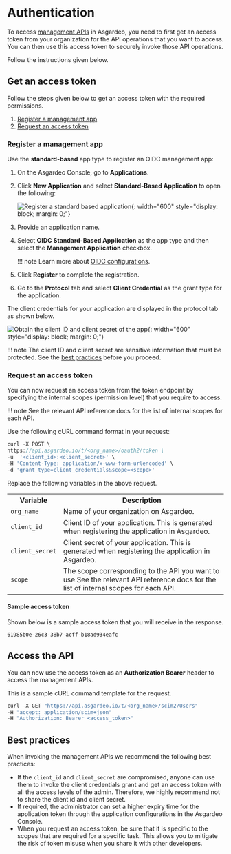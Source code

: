 # Authentication

To access [management APIs]({{base_path}}/apis/)  in Asgardeo, you need to first get an access token from your organization for the API operations that you want to access. You can then use this access token to securely invoke those API operations.

Follow the instructions given below.

## Get an access token

Follow the steps given below to get an access token with the required permissions.

1. [Register a management app](#register-a-management-app)
2. [Request an access token](#request-an-access-token)

### Register a management app

Use the **standard-based** app type to register an OIDC management app:

1. On the Asgardeo Console, go to **Applications**.
2. Click **New Application** and select **Standard-Based Application** to open the following:

    ![Register a standard based application]({{base_path}}/assets/img/apis/management-apis/register-a-sba.png){: width="600" style="display: block; margin: 0;"}

3. Provide an application name.
4. Select **OIDC Standard-Based Application** as the app type and then select the **Management Application** checkbox.

    !!! note
        Learn more about [OIDC configurations]({{base_path}}/references/app-settings/oidc-settings-for-app/).

5. Click **Register** to complete the registration.
6. Go to the **Protocol** tab and select **Client Credential** as the grant type for the application.

The client credentials for your application are displayed in the protocol tab as shown below.

![Obtain the client ID and client secret of the app]({{base_path}}/assets/img/apis/management-apis/obtain-client-credentials.png){: width="600" style="display: block; margin: 0;"}

!!! note
    The client ID and client secret are sensitive information that must be protected. See the [best practices](#best-practices) before you proceed.

### Request an access token

You can now request an access token from the token endpoint by specifying the internal scopes (permission level) that you require to access.

!!! note
    See the relevant API reference docs for the list of internal scopes for each API.

Use the following cURL command format in your request:

``` js
curl -X POST \
https://api.asgardeo.io/t/<org_name>/oauth2/token \
-u  '<client_id>:<client_secret>' \
-H 'Content-Type: application/x-www-form-urlencoded' \
-d 'grant_type=client_credentials&scope=<scope>'
```

Replace the following variables in the above request.

<table>
    <tr>
        <th>Variable</th>
        <th>Description</th>
    </tr>
    <tr>
        <td><code>org_name</code></td>
        <td>Name of your organization on Asgardeo.</td>
    </tr>
        <tr>
        <td><code>client_id</code></td>
        <td>Client ID of your application. This is generated when registering the application in Asgardeo.</td>
    </tr>
        <tr>
        <td><code>client_secret</code></td>
        <td>Client secret of your application. This is generated when registering the application in Asgardeo.</td>
    </tr>
        <tr>
        <td><code>scope</code></td>
        <td>The scope corresponding to the API you want to use.See the relevant API reference docs for the list of internal scopes for each API.</td>
    </tr>
</table>

#### Sample access token

Shown below is a sample access token that you will receive in the response.

``` text
61985b0e-26c3-38b7-acff-b18ad934eafc 
```

## Access the API
You can now use the access token as an **Authorization Bearer** header to access the management APIs.

This is a sample cURL command template for the request.

``` js
curl -X GET "https://api.asgardeo.io/t/<org_name>/scim2/Users" 
-H "accept: application/scim+json" 
-H "Authorization: Bearer <access_token>"
```

## Best practices

When invoking the management APIs we recommend the following best practices:

- If the ``client_id`` and ``client_secret`` are compromised, anyone can use them to invoke the client credentials grant and get an access token with all the access levels of the admin. Therefore, we highly recommend not to share the client id and client secret.
- If required, the administrator can set a higher expiry time for the application token through the application configurations in the Asgardeo Console.
- When you request an access token, be sure that it is specific to the scopes that are required for a specific task. This allows you to mitigate the risk of token misuse when you share it with other developers.